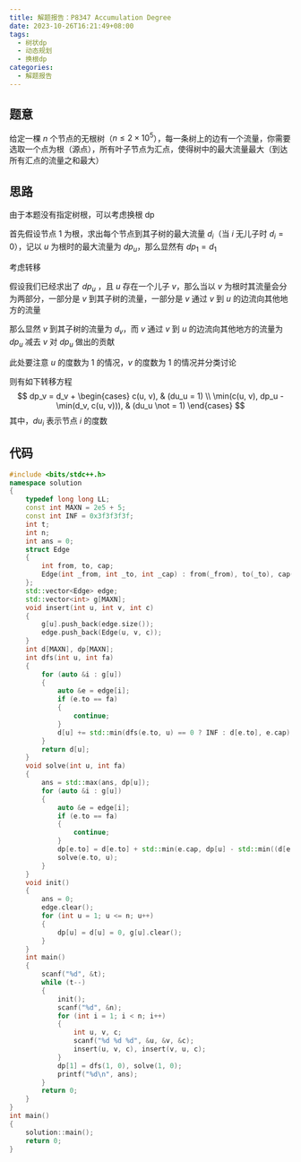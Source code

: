 ```yaml
---
title: 解题报告：P8347 Accumulation Degree
date: 2023-10-26T16:21:49+08:00
tags:
  - 树状dp
  - 动态规划
  - 换根dp
categories:
  - 解题报告
---
```

## 题意

给定一棵 $n$ 个节点的无根树（$n \le 2 \times 10 ^ 5$），每一条树上的边有一个流量，你需要选取一个点为根（源点），所有叶子节点为汇点，使得树中的最大流量最大（到达所有汇点的流量之和最大）

<!-- more -->

## 思路

由于本题没有指定树根，可以考虑换根 dp

首先假设节点 1 为根，求出每个节点到其子树的最大流量 $d_i$（当 $i$ 无儿子时 $d_i = 0$），记以 $u$ 为根时的最大流量为 $dp_u$，那么显然有 $dp_1 = d_1$

考虑转移

假设我们已经求出了 $dp_{u}$ ，且 $u$ 存在一个儿子 $v$，那么当以 $v$ 为根时其流量会分为两部分，一部分是 $v$ 到其子树的流量，一部分是 $v$ 通过 $v$ 到 $u$ 的边流向其他地方的流量

那么显然 $v$ 到其子树的流量为 $d_v$，而 $v$ 通过 $v$ 到 $u$ 的边流向其他地方的流量为 $dp_u$ 减去 $v$ 对 $dp_u$ 做出的贡献

此处要注意 $u$ 的度数为 $1$ 的情况，$v$ 的度数为 $1$ 的情况并分类讨论

则有如下转移方程
$$
dp_v = d_v + 
\begin{cases}
	c(u, v), & (du_u = 1) \\
	\min(c(u, v), dp_u - \min(d_v, c(u, v))), & (du_u \not = 1)
\end{cases}
$$
其中，$du_i$ 表示节点 $i$ 的度数

## 代码

```cpp
#include <bits/stdc++.h>
namespace solution
{
    typedef long long LL;
    const int MAXN = 2e5 + 5;
    const int INF = 0x3f3f3f3f;
    int t;
    int n;
    int ans = 0;
    struct Edge
    {
        int from, to, cap;
        Edge(int _from, int _to, int _cap) : from(_from), to(_to), cap(_cap) {}
    };
    std::vector<Edge> edge;
    std::vector<int> g[MAXN];
    void insert(int u, int v, int c)
    {
        g[u].push_back(edge.size());
        edge.push_back(Edge(u, v, c));
    }
    int d[MAXN], dp[MAXN];
    int dfs(int u, int fa)
    {
        for (auto &i : g[u])
        {
            auto &e = edge[i];
            if (e.to == fa)
            {
                continue;
            }
            d[u] += std::min(dfs(e.to, u) == 0 ? INF : d[e.to], e.cap);
        }
        return d[u];
    }
    void solve(int u, int fa)
    {
        ans = std::max(ans, dp[u]);
        for (auto &i : g[u])
        {
            auto &e = edge[i];
            if (e.to == fa)
            {
                continue;
            }
            dp[e.to] = d[e.to] + std::min(e.cap, dp[u] - std::min((d[e.to] == 0 ? INF : d[e.to]), e.cap));
            solve(e.to, u);
        }
    }
    void init()
    {
        ans = 0;
        edge.clear();
        for (int u = 1; u <= n; u++)
        {
            dp[u] = d[u] = 0, g[u].clear();
        }
    }
    int main()
    {
        scanf("%d", &t);
        while (t--)
        {
            init();
            scanf("%d", &n);
            for (int i = 1; i < n; i++)
            {
                int u, v, c;
                scanf("%d %d %d", &u, &v, &c);
                insert(u, v, c), insert(v, u, c);
            }
            dp[1] = dfs(1, 0), solve(1, 0);
            printf("%d\n", ans);
        }
        return 0;
    }
}
int main()
{
    solution::main();
    return 0;
}
```

